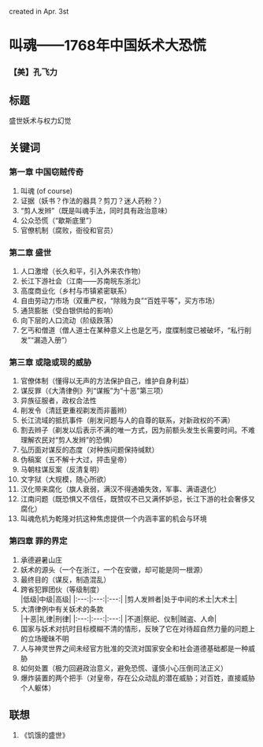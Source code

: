 created in Apr. 3st
# 叫魂——1768年中国妖术大恐慌
### 【美】孔飞力

## 标题
盛世妖术与权力幻觉

## 关键词
### 第一章 中国窃贼传奇
1. 叫魂 (of course)
2. 证据（妖书？作法的器具？剪刀？迷人药粉？）
3. “剪人发辫”（既是叫魂手法，同时具有政治意味）
4. 公众恐慌（“歇斯底里”）
5. 官僚机制（腐败，衙役和官员）
### 第二章 盛世
1. 人口激增（长久和平，引入外来农作物）
2. 长江下游社会（江南——苏南皖东浙北）
3. 高度商业化（乡村与市镇紧密联系）
4. 自由劳动力市场（双重产权，“除贱为良”“百姓平等”，买方市场）
5. 通货膨胀（受白银供给的影响）
6. 向下层的人口流动（阶级跌落）
7. 乞丐和僧道（僧人道士在某种意义上也是乞丐，度牒制度已被破坏，“私行削发”“漏造入册”）
### 第三章 或隐或现的威胁
1. 官僚体制（懂得以无声的方法保护自己，维护自身利益）
2. 谋反罪（《大清律例》列“谋叛”为“十恶”第三项）
3. 异族征服者，政权合法性
4. 削发令（清廷更重视剃发而非蓄辫）
5. 长江流域的抵抗事件（削发问题与人的自尊的联系，对新政权的不满）
6. 割去辫子（剃发以后表示不满的唯一方式，因为前额头发生长需要时间。不难理解农民对“剪人发辫”的恐惧）
7. 弘历面对谋反的态度（对种族问题保持缄默）
8. 伪稿案（五不解十大过，抨击皇帝）
9. 马朝柱谋反案（反清复明）
10. 文字狱（大规模，随心所欲）
11. 汉化带来腐化（旗人衰弱，满汉不得通婚失效，军事、满语退化）
12. 江南问题（既恐惧又不信任，既赞叹不已又满怀妒忌，长江下游的社会奢侈又腐化）
13. 叫魂危机为乾隆对抗这种焦虑提供一个内涵丰富的机会与环境
### 第四章 罪的界定
1. 承德避暑山庄
2. 妖术的源头（一个在浙江，一个在安徽，却可能是同一根源）
3. 最终目的（谋反，制造混乱）
4. 跨省犯罪团伙（等级制度）  
    |低级|中级|高级|
    |:---:|:---:|:---:|
    |剪人发辫者|处于中间的术士|大术士|
5. 大清律例中有关妖术的条款  
    |十恶|礼律|刑律|
    |:---:|:---:|:---:|
    |不道|祭祀、仪制|贼盗、人命|
6. 国家与妖术对抗时目标模糊不清的情形，反映了它在对待超自然力量的问题上的立场暧昧不明
7. 人与神灵世界之间未经官方批准的交流对国家安全和社会道德基础都是一种威胁
8. 如何处置（极力回避政治意义，避免恐慌、谨慎小心压倒司法正义）
9. 爆炸装置的两个把手（对皇帝，存在公众动乱的潜在威胁；对百姓，直接威胁个人躯体）

## 联想
1. 《饥饿的盛世》